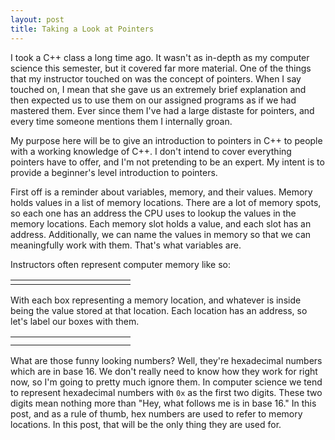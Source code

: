 ```yaml
---
layout: post
title: Taking a Look at Pointers
---
```


<link rel="stylesheet" href="{{ "/assets/styles/pointers.css" | prepend: site.baseurl }}">

I took a C++ class a long time ago. It wasn't as in-depth as my computer science this semester, but it covered far more material. One of the things that my instructor touched on was the concept of pointers. When I say touched on, I mean that she gave us an extremely brief explanation and then expected us to use them on our assigned programs as if we had mastered them. Ever since them I've had a large distaste for pointers, and every time someone mentions them I internally groan.

My purpose here will be to give an introduction to pointers in C++ to people with a working knowledge of C++. I don't intend to cover everything pointers have to offer, and I'm not pretending to be an expert. My intent is to provide a beginner's level introduction to pointers.

First off is a reminder about variables, memory, and their values. Memory holds values in a list of memory locations. There are a lot of memory spots, so each one has an address the CPU uses to lookup the values in the memory locations. Each memory slot holds a value, and each slot has an address. Additionally, we can name the values in memory so that we can meaningfully work with them. That's what variables are.

Instructors often represent computer memory like so:

<div class="mem_array">
    <table>
        <tr>
            <td></td>
            <td></td>
            <td></td>
            <td></td>
            <td></td>
            <td></td>
            <td></td>
            <td></td>
            <td></td>
            <td></td>
            <td></td>
            <td></td>
        </tr>
    </table>
</div>

With each box representing a memory location, and whatever is inside being the value stored at that location. Each location has an address, so let's label our boxes with them.

<div class="mem_array">
    <table>
        <tr>
            <td></td>
            <td></td>
            <td></td>
            <td></td>
            <td></td>
            <td></td>
            <td></td>
            <td></td>
            <td></td>
            <td></td>
            <td></td>
            <td></td>
        </tr>
        <tr>
            <td></td>
            <td></td>
            <td></td>
            <td></td>
            <td></td>
            <td></td>
            <td></td>
            <td></td>
            <td></td>
            <td></td>
            <td></td>
            <td></td>
        </tr>
    </table>
</div>

What are those funny looking numbers? Well, they're hexadecimal numbers which are in base 16. We don't really need to know how they work for right now, so I'm going to pretty much ignore them. In computer science we tend to represent hexadecimal numbers with `0x` as the first two digits. These two digits mean nothing more than "Hey, what follows me is in base 16." In this post, and as a rule of thumb, hex numbers are used to refer to memory locations. In this post, that will be the only thing they are used for.
